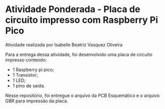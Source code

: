 # Atividade Ponderada - Placa de circuito impresso com Raspberry Pi Pico

Atividade realizada por Isabelle Beatriz Vasquez Oliveira

Para a entrega dessa atividade, foi desenvolvido uma placa de circuito impresso contendo: 

- 1 Raspberry pi pico;
- 1 Transistor;
- 1 LED;
- 1 pino de saída.

Nesse repositório, foi entregue o arquivo da PCB Esquemático e o arquivo GBR para impressão da placa.

